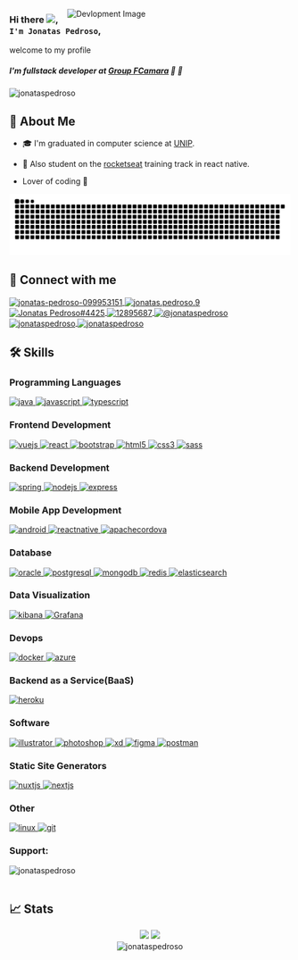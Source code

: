 <img src="https://media3.giphy.com/media/L8K62iTDkzGX6/giphy.gif" min-width="200px" max-width="250px" width="400px"
    align="right" alt="Devlopment Image">

### Hi there <img src="https://media.giphy.com/media/hvRJCLFzcasrR4ia7z/giphy.gif" width="25px">, `I'm Jonatas Pedroso`,
welcome to my profile
##### I'm fullstack developer at [Group FCamara](https://fcamara.com.br/) :rocket: :orange:

<p align="left"> <img
        src="https://komarev.com/ghpvc/?username=jonataspedroso&label=Profile%20views&color=0e75b6&style=flat"
        alt="jonataspedroso" /> </p>

## 🚀 About Me
- :mortar_board: I'm graduated in computer science at [UNIP](https://unip.br/presencial).
- :rocket: Also student on the [rocketseat](https://app.rocketseat.com.br/me/jonatas-pedroso-1566550929) training track in react native.

- Lover of coding :exploding_head:

![Snake animation](https://github.com/jonataspedroso/jonataspedroso/blob/output/github-contribution-grid-snake.svg)

## 🔗 Connect with me
<p align="left">
	<a href="https://linkedin.com/in/jonatas-pedroso-099953151" target="blank">
        <img align="center"
            src="https://img.shields.io/badge/LinkedIn-0077B5?style=for-the-badge&logo=linkedin&logoColor=white"
            alt="jonatas-pedroso-099953151"/>
    </a>
	<a href="https://fb.com/jonatas.pedroso.9" target="blank">
        <img align="center"
            src="https://img.shields.io/badge/Facebook-1877F2?style=for-the-badge&logo=facebook&logoColor=white"
            alt="jonatas.pedroso.9" />
    </a>
	<a href="https://discord.gg/Jonatas Pedroso#4425" target="blank">
        <img align="center"
            src="https://img.shields.io/badge/Discord-7289DA?style=for-the-badge&logo=discord&logoColor=white"
            alt="Jonatas Pedroso#4425"/>
    </a>
    <a href="https://stackoverflow.com/users/12895687" target="blank">
        <img align="center"
            src="https://img.shields.io/badge/Stack_Overflow-FE7A16?style=for-the-badge&logo=stack-overflow&logoColor=white"
            alt="12895687"/>
    </a>
	<a href="https://medium.com/@jonataspedroso" target="blank">
        <img align="center"
            src="https://img.shields.io/badge/Medium-12100E?style=for-the-badge&logo=medium&logoColor=white"
            alt="@jonataspedroso" />
    </a>
    <a href="https://dev.to/jonataspedroso" target="blank">
        <img align="center" src="https://img.shields.io/badge/dev.to-0A0A0A?style=for-the-badge&logo=dev-dot-to&logoColor=white"
            alt="jonataspedroso"/>
    </a>
	<a href="https://codepen.io/jonataspedroso" target="blank">
        <img align="center"
            src="https://img.shields.io/badge/Codepen-000000?style=for-the-badge&logo=codepen&logoColor=white"
            alt="jonataspedroso" />
    </a>
</p>


## 🛠️ Skills
### Programming Languages
<p align="left">
	<a href="https://www.java.com" target="_blank">
        <img src="https://img.shields.io/badge/Java-ED8B00?style=for-the-badge&logo=java&logoColor=white" alt="java"/>
    </a>
	<a href="https://developer.mozilla.org/en-US/docs/Web/JavaScript" target="_blank">
        <img src="https://img.shields.io/badge/JavaScript-F7DF1E?style=for-the-badge&logo=javascript&logoColor=black" alt="javascript" />
    </a>
	<a href="https://www.typescriptlang.org/" target="_blank">
        <img src="https://img.shields.io/badge/TypeScript-007ACC?style=for-the-badge&logo=typescript&logoColor=white" alt="typescript"/>
    </a>
</p>

### Frontend Development
<p align="left">
	<a href="https://vuejs.org/" target="_blank">
        <img src="https://img.shields.io/badge/Vue.js-35495E?style=for-the-badge&logo=vue-dot-js&logoColor=4FC08D" alt="vuejs" />
    </a>
	<a href="https://reactjs.org/" target="_blank">
        <img src="https://img.shields.io/badge/React-20232A?style=for-the-badge&logo=react&logoColor=61DAFB"
            alt="react" />
    </a>
	<a href="https://getbootstrap.com" target="_blank">
        <img src="https://img.shields.io/badge/Bootstrap-563D7C?style=for-the-badge&logo=bootstrap&logoColor=white"
            alt="bootstrap" />
    </a>
	<a href="https://www.w3.org/html/" target="_blank">
        <img src="https://img.shields.io/badge/HTML5-E34F26?style=for-the-badge&logo=html5&logoColor=white"
            alt="html5" />
    </a>
	<a href="https://www.w3schools.com/css/" target="_blank">
        <img src="https://img.shields.io/badge/CSS3-1572B6?style=for-the-badge&logo=css3&logoColor=white"
            alt="css3" />
    </a>
	<a href="https://sass-lang.com" target="_blank">
        <img src="https://img.shields.io/badge/Sass-CC6699?style=for-the-badge&logo=sass&logoColor=white" alt="sass" />
    </a>
</p>

### Backend Development
<p align="left">
	<a href="https://spring.io/" target="_blank">
        <img src="https://img.shields.io/badge/Spring-6DB33F?style=for-the-badge&logo=spring&logoColor=white" alt="spring"/>
    </a>
	<a href="https://nodejs.org" target="_blank">
        <img src="https://img.shields.io/badge/Node.js-43853D?style=for-the-badge&logo=node-dot-js&logoColor=white" alt="nodejs" />
    </a>
	<a href="https://expressjs.com" target="_blank">
        <img src="https://img.shields.io/badge/Express.js-000000?style=for-the-badge&logo=express&logoColor=white" alt="express" />
    </a>
</p>

### Mobile App Development
<p align="left">
	<a href="https://developer.android.com" target="_blank">
        <img src="https://img.shields.io/badge/Android-3DDC84?style=for-the-badge&logo=android&logoColor=white" alt="android"/>
    </a>
	<a href="https://reactnative.dev/" target="_blank">
        <img src="https://img.shields.io/badge/React_Native-20232A?style=for-the-badge&logo=react&logoColor=61DAFB" alt="reactnative"/>
    </a>
	<a href="https://cordova.apache.org/" target="_blank">
        <img src="https://img.shields.io/badge/Cordova-35434F?style=for-the-badge&logo=apache-cordova&logoColor=E8E8E8" alt="apachecordova" />
    </a>
</p>

### Database
<p align="left">
	<a href="https://www.oracle.com/" target="_blank">
        <img src="https://img.shields.io/badge/Oracle-F80000?style=for-the-badge&logo=oracle&logoColor=black" alt="oracle" />
    </a>
	<a href="https://www.postgresql.org" target="_blank">
        <img src="https://img.shields.io/badge/PostgreSQL-316192?style=for-the-badge&logo=postgresql&logoColor=white" alt="postgresql" />
    </a>
	<a href="https://www.mongodb.com/" target="_blank">
        <img src="https://img.shields.io/badge/MongoDB-4EA94B?style=for-the-badge&logo=mongodb&logoColor=white" alt="mongodb" />
    </a>
	<a href="https://redis.io" target="_blank">
        <img src="https://img.shields.io/badge/redis-%23DD0031.svg?&style=for-the-badge&logo=redis&logoColor=white" alt="redis" />
    </a>
	<a href="https://www.elastic.co" target="_blank">
        <img src="https://img.shields.io/badge/Elastic_Search-005571?style=for-the-badge&logo=elasticsearch&logoColor=white" alt="elasticsearch" />
    </a>
</p>

### Data Visualization
<p align="left">
	<a href="https://www.elastic.co/kibana" target="_blank">
        <img src="https://img.shields.io/badge/Kibana-005571?style=for-the-badge&logo=kibana&logoColor=white" alt="kibana" />
    </a>
	<a href="https://grafana.com" target="_blank">
        <img src="https://img.shields.io/badge/Grafana-F46800?style=for-the-badge&logo=grafana&logoColor=white" alt="Grafana" />
    </a>
</p>

### Devops
<p align="left">
	<a href="https://www.docker.com/" target="_blank">
        <img src="https://img.shields.io/badge/Docker-2CA5E0?style=for-the-badge&logo=docker&logoColor=white" alt="docker" />
    </a>
	<a href="https://azure.microsoft.com/en-in/" target="_blank">
        <img src="https://img.shields.io/badge/microsoft%20azure-0089D6?style=for-the-badge&logo=microsoft-azure&logoColor=white" alt="azure" />
    </a>
</p>

### Backend as a Service(BaaS)
<p align="left">
	<a href="https://heroku.com" target="_blank">
        <img src="https://img.shields.io/badge/Heroku-430098?style=for-the-badge&logo=heroku&logoColor=white" alt="heroku" />
    </a>
</p>

### Software
<p align="left">
	<a href="https://www.adobe.com/in/products/illustrator.html" target="\_blank">
        <img src="https://img.shields.io/badge/Adobe%20Illustrator-FF9A00?style=for-the-badge&logo=adobe%20illustrator&logoColor=white" alt="illustrator" />
    </a>
	<a href="https://www.photoshop.com/en" target="\_blank">
        <img src="https://img.shields.io/badge/Adobe%20Photoshop-31A8FF?style=for-the-badge&logo=Adobe%20Photoshop&logoColor=black"
            alt="photoshop"/>
    </a>
	<a href="https://www.adobe.com/products/xd.html" target="\_blank">
        <img src="https://img.shields.io/badge/Adobe%20XD-FF61F6?style=for-the-badge&logo=Adobe%20XD&logoColor=white" alt="xd"/>
    </a>
	<a href="https://www.figma.com/" target="\_blank">
        <img src="https://img.shields.io/badge/Figma-F24E1E?style=for-the-badge&logo=figma&logoColor=white" alt="figma" />
    </a>
	<a href="https://postman.com" target="\_blank">
        <img src="https://img.shields.io/badge/Postman-FF6C37?style=for-the-badge&logo=Postman&logoColor=white" alt="postman" />
    </a>
</p>

### Static Site Generators
<p align="left">
	<a href="https://nuxtjs.org/" target="\_blank">
        <img src="https://img.shields.io/badge/nuxt.js-00C58E?style=for-the-badge&logo=nuxt-dot-js&logoColor=white" alt="nuxtjs" />
    </a>
	 <a href="https://nextjs.org/" target="\_blank">
        <img src="https://img.shields.io/badge/next.js-000000?style=for-the-badge&logo=next-dot-js&logoColor=white" alt="nextjs" />
    </a>
</p>

### Other
<p align="left">
	<a href="https://www.linux.org/" target="\_blank">
        <img src="https://img.shields.io/badge/Linux-FCC624?style=for-the-badge&logo=linux&logoColor=black" alt="linux" />
    </a>
    <a href="https://git-scm.com/" target="\_blank">
        <img src="https://img.shields.io/badge/Git-F05032?style=for-the-badge&logo=git&logoColor=white" alt="git" />
    </a>
</p>


<h3 align="left">Support:</h3>
<p>
    <a href="https://www.buymeacoffee.com/jonataspedroso">
        <img align="left" src="https://img.shields.io/badge/Buy_Me_A_Coffee-FFDD00?style=for-the-badge&logo=buy-me-a-coffee&logoColor=black" alt="jonataspedroso" />
    </a>
</p>

<br>
<br>

## 📈 Stats
 <div align="center">
	<img height="180em" src="https://github-readme-stats.vercel.app/api?username=jonataspedroso&show_icons=true&theme=dracula&include_all_commits=true&count_private=true"/>
  	<img height="180em" src="https://github-readme-stats.vercel.app/api/top-langs/?username=jonataspedroso&layout=compact&langs_count=16&theme=dracula"/>
</div>

<div align="center">
    <img align="center" src="https://github-readme-stats.vercel.app/api/wakatime?username=JonatasPedroso&show_icons=true&theme=dracula" alt="jonataspedroso" />
</div>
